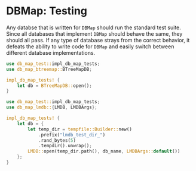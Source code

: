 # DBMap: Testing

Any databse that is written for `DBMap` should run the standard test suite.
Since all databases that implement `DBMap` should behave the same, they should
all pass. If any type of database strays from the correct behavior, it defeats
the ability to write code for `DBMap` and easily switch between different
database implementations.

```rust
use db_map_test::impl_db_map_tests;
use db_map_btreemap::BTreeMapDB;

impl_db_map_tests! {
    let db = BTreeMapDB::open();
}
```

```rust
use db_map_test::impl_db_map_tests;
use db_map_lmdb::{LMDB, LMDBArgs};

impl_db_map_tests! {
    let db = {
        let temp_dir = tempfile::Builder::new()
            .prefix("lmdb_test_dir_")
            .rand_bytes(5)
            .tempdir().unwrap();
        LMDB::open(temp_dir.path(), db_name, LMDBArgs::default())
    };
}
```
